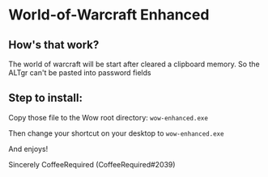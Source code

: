 # World-of-Warcraft Enhanced

## How's that work?

The world of warcraft will be start after cleared a clipboard memory. So the ALTgr can't be pasted into password fields

## Step to install:
Copy those file to the Wow root directory: `wow-enhanced.exe`

Then change your shortcut on your desktop to `wow-enhanced.exe`

And enjoys!

Sincerely CoffeeRequired (CoffeeRequired#2039)
